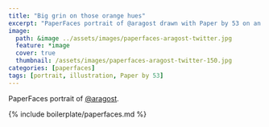 ```yaml
---
title: "Big grin on those orange hues"
excerpt: "PaperFaces portrait of @aragost drawn with Paper by 53 on an iPad."
image: 
  path: &image ../assets/images/paperfaces-aragost-twitter.jpg 
  feature: *image
  cover: true
  thumbnail: /assets/images/paperfaces-aragost-twitter-150.jpg
categories: [paperfaces]
tags: [portrait, illustration, Paper by 53]
---
```


PaperFaces portrait of [@aragost](https://twitter.com/aragost).

{% include boilerplate/paperfaces.md %}
